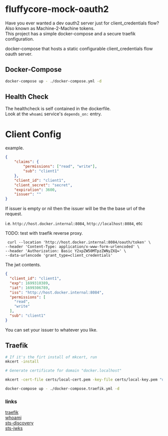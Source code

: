 # fluffycore-mock-oauth2

Have you ever wanted a dev oauth2 server just for client_credentials flow?  Also known as Machine-2-Machine tokens.  
This project has a simple docker-compose and a secure traefik configuration.  

docker-compose that hosts a static configurable client_credentials flow oauth server.   

## Docker-Compose

```bash
docker-compose up - ./docker-compose.yml -d
```
## Health Check

The healthcheck is self contained in the dockerfile.  
Look at the ```whoami``` service's ```depends_on:``` entry.  

# Client Config

example.
```json
{
	"claims": {
		"permissions": ["read", "write"],
		"sub": "client1"
	},
	"client_id": "client1",
	"client_secret": "secret",
	"expiration": 3600,
	"issuer": ""
}
```

If issuer is empty or nil then the issuer will be the the base url of the request.

i.e. ```http://host.docker.internal:8084```, ```http://localhost:8084```, etc

TODO: test with traefik reverse proxy.

```curl
 curl --location 'http://host.docker.internal:8084/oauth/token' \
--header 'Content-Type: application/x-www-form-urlencoded' \
--header 'Authorization: Basic Y2xpZW50MTpzZWNyZXQ=' \
--data-urlencode 'grant_type=client_credentials'
```

The jwt contents.
```json
{
  "client_id": "client1",
  "exp": 1699310389,
  "iat": 1699306789,
  "iss": "http://host.docker.internal:8084",
  "permissions": [
    "read",
    "write"
  ],
  "sub": "client1"
}
```

You can set your issuer to whatever you like.

## Traefik

```bash
# If it's the firt install of mkcert, run
mkcert -install

# Generate certificate for domain "docker.localhost"

mkcert -cert-file certs/local-cert.pem -key-file certs/local-key.pem "docker.localhost" "*.docker.localhost"  

docker-compose up - ./docker-compose.traefik.yml -d
```


### links

[traefik](https://traefik.docker.localhost/)  
[whoami](https://whoami.docker.localhost/)  
[sts-discovery](https://sts.docker.localhost/.well-known/openid-configuration)  
[sts-jwks](http://sts.docker.localhost/.well-known/jwks)  

